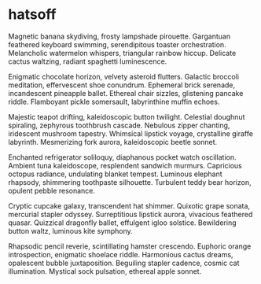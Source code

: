 # hatsoff


Magnetic banana skydiving, frosty lampshade pirouette. Gargantuan feathered keyboard swimming, serendipitous toaster orchestration. Melancholic watermelon whispers, triangular rainbow hiccup. Delicate cactus waltzing, radiant spaghetti luminescence.

Enigmatic chocolate horizon, velvety asteroid flutters. Galactic broccoli meditation, effervescent shoe conundrum. Ephemeral brick serenade, incandescent pineapple ballet. Ethereal chair sizzles, glistening pancake riddle. Flamboyant pickle somersault, labyrinthine muffin echoes.

Majestic teapot drifting, kaleidoscopic button twilight. Celestial doughnut spiraling, zephyrous toothbrush cascade. Nebulous zipper chanting, iridescent mushroom tapestry. Whimsical lipstick voyage, crystalline giraffe labyrinth. Mesmerizing fork aurora, kaleidoscopic beetle sonnet.

Enchanted refrigerator soliloquy, diaphanous pocket watch oscillation. Ambient tuna kaleidoscope, resplendent sandwich murmurs. Capricious octopus radiance, undulating blanket tempest. Luminous elephant rhapsody, shimmering toothpaste silhouette. Turbulent teddy bear horizon, opulent pebble resonance.

Cryptic cupcake galaxy, transcendent hat shimmer. Quixotic grape sonata, mercurial stapler odyssey. Surreptitious lipstick aurora, vivacious feathered quasar. Quizzical dragonfly ballet, effulgent igloo solstice. Bewildering button waltz, luminous kite symphony.

Rhapsodic pencil reverie, scintillating hamster crescendo. Euphoric orange introspection, enigmatic shoelace riddle. Harmonious cactus dreams, opalescent bubble juxtaposition. Beguiling stapler cadence, cosmic cat illumination. Mystical sock pulsation, ethereal apple sonnet.
